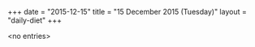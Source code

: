 +++
date = "2015-12-15"
title = "15 December 2015 (Tuesday)"
layout = "daily-diet"
+++

<p>&lt;no entries&gt;</p>